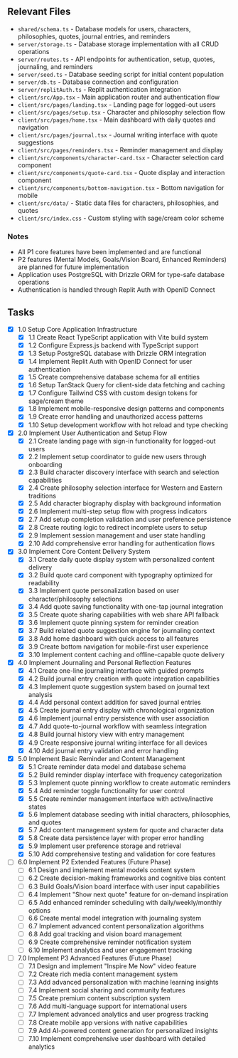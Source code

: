 ## Relevant Files

- `shared/schema.ts` - Database models for users, characters, philosophies, quotes, journal entries, and reminders
- `server/storage.ts` - Database storage implementation with all CRUD operations
- `server/routes.ts` - API endpoints for authentication, setup, quotes, journaling, and reminders
- `server/seed.ts` - Database seeding script for initial content population
- `server/db.ts` - Database connection and configuration
- `server/replitAuth.ts` - Replit authentication integration
- `client/src/App.tsx` - Main application router and authentication flow
- `client/src/pages/landing.tsx` - Landing page for logged-out users
- `client/src/pages/setup.tsx` - Character and philosophy selection flow
- `client/src/pages/home.tsx` - Main dashboard with daily quotes and navigation
- `client/src/pages/journal.tsx` - Journal writing interface with quote suggestions
- `client/src/pages/reminders.tsx` - Reminder management and display
- `client/src/components/character-card.tsx` - Character selection card component
- `client/src/components/quote-card.tsx` - Quote display and interaction component
- `client/src/components/bottom-navigation.tsx` - Bottom navigation for mobile
- `client/src/data/` - Static data files for characters, philosophies, and quotes
- `client/src/index.css` - Custom styling with sage/cream color scheme

### Notes

- All P1 core features have been implemented and are functional
- P2 features (Mental Models, Goals/Vision Board, Enhanced Reminders) are planned for future implementation
- Application uses PostgreSQL with Drizzle ORM for type-safe database operations
- Authentication is handled through Replit Auth with OpenID Connect

## Tasks

- [x] 1.0 Setup Core Application Infrastructure
  - [x] 1.1 Create React TypeScript application with Vite build system
  - [x] 1.2 Configure Express.js backend with TypeScript support
  - [x] 1.3 Setup PostgreSQL database with Drizzle ORM integration
  - [x] 1.4 Implement Replit Auth with OpenID Connect for user authentication
  - [x] 1.5 Create comprehensive database schema for all entities
  - [x] 1.6 Setup TanStack Query for client-side data fetching and caching
  - [x] 1.7 Configure Tailwind CSS with custom design tokens for sage/cream theme
  - [x] 1.8 Implement mobile-responsive design patterns and components
  - [x] 1.9 Create error handling and unauthorized access patterns
  - [x] 1.10 Setup development workflow with hot reload and type checking

- [x] 2.0 Implement User Authentication and Setup Flow
  - [x] 2.1 Create landing page with sign-in functionality for logged-out users
  - [x] 2.2 Implement setup coordinator to guide new users through onboarding
  - [x] 2.3 Build character discovery interface with search and selection capabilities
  - [x] 2.4 Create philosophy selection interface for Western and Eastern traditions
  - [x] 2.5 Add character biography display with background information
  - [x] 2.6 Implement multi-step setup flow with progress indicators
  - [x] 2.7 Add setup completion validation and user preference persistence
  - [x] 2.8 Create routing logic to redirect incomplete users to setup
  - [x] 2.9 Implement session management and user state handling
  - [x] 2.10 Add comprehensive error handling for authentication flows

- [x] 3.0 Implement Core Content Delivery System
  - [x] 3.1 Create daily quote display system with personalized content delivery
  - [x] 3.2 Build quote card component with typography optimized for readability
  - [x] 3.3 Implement quote personalization based on user character/philosophy selections
  - [x] 3.4 Add quote saving functionality with one-tap journal integration
  - [x] 3.5 Create quote sharing capabilities with web share API fallback
  - [x] 3.6 Implement quote pinning system for reminder creation
  - [x] 3.7 Build related quote suggestion engine for journaling context
  - [x] 3.8 Add home dashboard with quick access to all features
  - [x] 3.9 Create bottom navigation for mobile-first user experience
  - [x] 3.10 Implement content caching and offline-capable quote delivery

- [x] 4.0 Implement Journaling and Personal Reflection Features
  - [x] 4.1 Create one-line journaling interface with guided prompts
  - [x] 4.2 Build journal entry creation with quote integration capabilities
  - [x] 4.3 Implement quote suggestion system based on journal text analysis
  - [x] 4.4 Add personal context addition for saved journal entries
  - [x] 4.5 Create journal entry display with chronological organization
  - [x] 4.6 Implement journal entry persistence with user association
  - [x] 4.7 Add quote-to-journal workflow with seamless integration
  - [x] 4.8 Build journal history view with entry management
  - [x] 4.9 Create responsive journal writing interface for all devices
  - [x] 4.10 Add journal entry validation and error handling

- [x] 5.0 Implement Basic Reminder and Content Management
  - [x] 5.1 Create reminder data model and database schema
  - [x] 5.2 Build reminder display interface with frequency categorization
  - [x] 5.3 Implement quote pinning workflow to create automatic reminders
  - [x] 5.4 Add reminder toggle functionality for user control
  - [x] 5.5 Create reminder management interface with active/inactive states
  - [x] 5.6 Implement database seeding with initial characters, philosophies, and quotes
  - [x] 5.7 Add content management system for quote and character data
  - [x] 5.8 Create data persistence layer with proper error handling
  - [x] 5.9 Implement user preference storage and retrieval
  - [x] 5.10 Add comprehensive testing and validation for core features

- [ ] 6.0 Implement P2 Extended Features (Future Phase)
  - [ ] 6.1 Design and implement mental models content system
  - [ ] 6.2 Create decision-making frameworks and cognitive bias content
  - [ ] 6.3 Build Goals/Vision board interface with user input capabilities
  - [ ] 6.4 Implement "Show next quote" feature for on-demand inspiration
  - [ ] 6.5 Add enhanced reminder scheduling with daily/weekly/monthly options
  - [ ] 6.6 Create mental model integration with journaling system
  - [ ] 6.7 Implement advanced content personalization algorithms
  - [ ] 6.8 Add goal tracking and vision board management
  - [ ] 6.9 Create comprehensive reminder notification system
  - [ ] 6.10 Implement analytics and user engagement tracking

- [ ] 7.0 Implement P3 Advanced Features (Future Phase)
  - [ ] 7.1 Design and implement "Inspire Me Now" video feature
  - [ ] 7.2 Create rich media content management system
  - [ ] 7.3 Add advanced personalization with machine learning insights
  - [ ] 7.4 Implement social sharing and community features
  - [ ] 7.5 Create premium content subscription system
  - [ ] 7.6 Add multi-language support for international users
  - [ ] 7.7 Implement advanced analytics and user progress tracking
  - [ ] 7.8 Create mobile app versions with native capabilities
  - [ ] 7.9 Add AI-powered content generation for personalized insights
  - [ ] 7.10 Implement comprehensive user dashboard with detailed analytics